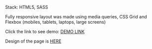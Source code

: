 Stack: HTML5, SASS 

Fully responsive layout was made using media queries, CSS Grid and Flexbox (mobiles, tablets, laptops, large screens)

Click the link to see demo: [DEMO LINK](https://nastyyvolk.github.io/miami_landing/)

Design of the page is [HERE](https://www.figma.com/file/nHz8bflIwJaWP3P99vKTH5/miami_home_new?node-id=16033%3A3)
